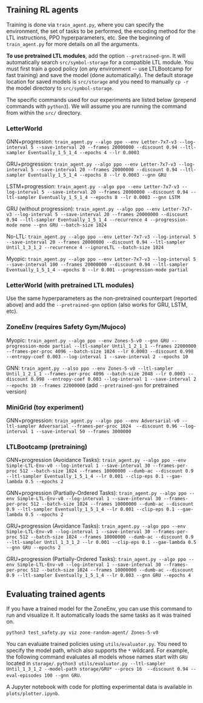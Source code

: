 ## Training RL agents

Training is done via `train_agent.py`, where you can specify the environment, the set of tasks to be performed, the encoding method for the LTL instructions, PPO hyperparameters, etc. See the beginning of `train_agent.py` for more details on all the arguments.

**To use pretrained LTL modules**, add the option `--pretrained-gnn`. It will automatically search `src/symbol-storage` for a compatible LTL module. You must first train a good policy (on any environment -- use LTLBootcamp for fast training) and save the model (done automatically). The default storage location for saved models is `src/storage` and you need to manually `cp -r` the model directory to `src/symbol-storage`. 

The specific commands used for our experiments are listed below (prepend commands with `python3`). We will assume you are running the command from within the `src/` directory.  

### LetterWorld
GNN+progression: `train_agent.py --algo ppo --env Letter-7x7-v3 --log-interval 5 --save-interval 20 --frames 20000000 --discount 0.94 --ltl-sampler Eventually_1_5_1_4 --epochs 4 --lr 0.0003`

GRU+progression: `train_agent.py --algo ppo --env Letter-7x7-v3 --log-interval 5 --save-interval 20 --frames 20000000 --discount 0.94 --ltl-sampler Eventually_1_5_1_4 --epochs 8 --lr 0.0003 --gnn GRU`

LSTM+progression: `train_agent.py --algo ppo --env Letter-7x7-v3 --log-interval 5 --save-interval 20 --frames 20000000 --discount 0.94 --ltl-sampler Eventually_1_5_1_4 --epochs 8 --lr 0.0003 --gnn LSTM`

GRU (without progression): `train_agent.py --algo ppo --env Letter-7x7-v3 --log-interval 5 --save-interval 20 --frames 20000000 --discount 0.94 --ltl-sampler Eventually_1_5_1_4 --recurrence 4 --progression-mode none --gnn GRU --batch-size 1024`

No-LTL: `train_agent.py --algo ppo --env Letter-7x7-v3 --log-interval 5 --save-interval 20 --frames 20000000 --discount 0.94 --ltl-sampler Until_1_3_1_2 --recurrence 4 --ignoreLTL --batch-size 1024`

Myopic: `train_agent.py --algo ppo --env Letter-7x7-v3 --log-interval 5 --save-interval 100 --frames 20000000 --discount 0.94 --ltl-sampler Eventually_1_5_1_4 --epochs 8 --lr 0.001 --progression-mode partial`

### LetterWorld (with pretrained LTL modules)
Use the same hyperparameters as the non-pretrained counterpart (reported above) and add the `--pretrained-gnn` option (also works for GRU, LSTM, etc). 

### ZoneEnv (requires Safety Gym/Mujoco)
Myopic: `train_agent.py --algo ppo --env Zones-5-v0 --gnn GRU --progression-mode partial --ltl-sampler Until_1_2_1_1 --frames 22000000 --frames-per-proc 4096 --batch-size 1024 --lr 0.0003 --discount 0.998 --entropy-coef 0.003 --log-interval 1 --save-interval 2 --epochs 10`

GNN: `train_agent.py --also ppo --env Zones-5-v0 --ltl-sampler Until_1_2_1_1 --frames-per-proc 4096 --batch-size 2048 --lr 0.0003 --discount 0.998 --entropy-coef 0.003 --log-interval 1 --save-interval 2 --epochs 10 --frames 22000000` (add `--pretrained-gnn` for pretrained version)

### MiniGrid (toy experiment)
GNN+progression: `train_agent.py --algo ppo --env Adversarial-v0 --ltl-sampler Adversarial --frames-per-proc 1024  --discount 0.96 --log-interval 1 --save-interval 50 --frames 3000000`

### LTLBootcamp (pretraining)
GNN+progression (Avoidance Tasks): `train_agent.py --algo ppo --env Simple-LTL-Env-v0 --log-interval 1 --save-interval 30 --frames-per-proc 512 --batch-size 1024 --frames 10000000 --dumb-ac --discount 0.9 --ltl-sampler Eventually_1_5_1_4 --lr 0.001 --clip-eps 0.1 --gae-lambda 0.5 --epochs 2`

GNN+progression (Partially-Ordered Tasks): `train_agent.py --algo ppo --env Simple-LTL-Env-v0 --log-interval 1 --save-interval 30 --frames-per-proc 512 --batch-size 1024 --frames 10000000 --dumb-ac --discount 0.9 --ltl-sampler Eventually_1_5_1_4 --lr 0.001 --clip-eps 0.1 --gae-lambda 0.5 --epochs 2`

GRU+progression (Avoidance Tasks): `train_agent.py --algo ppo --env Simple-LTL-Env-v0 --log-interval 1 --save-interval 30 --frames-per-proc 512 --batch-size 1024 --frames 10000000 --dumb-ac --discount 0.9 --ltl-sampler Until_1_3_1_2 --lr 0.001 --clip-eps 0.1 --gae-lambda 0.5 --gnn GRU --epochs 2`

GRU+progression (Partially-Ordered Tasks): `train_agent.py --algo ppo --env Simple-LTL-Env-v0 --log-interval 1 --save-interval 30 --frames-per-proc 512 --batch-size 1024 --frames 10000000 --dumb-ac --discount 0.9 --ltl-sampler Eventually_1_5_1_4 --lr 0.003 --gnn GRU --epochs 4`

    
## Evaluating trained agents

If you have a trained model for the ZoneEnv, you can use this command to run and visualize it. It automatically loads the same tasks as it was trained on. 

`python3 test_safety.py viz zone-random-agent/ Zones-5-v0`

You can evaluate trained policies using `utils/evaluator.py`. You need to specify the model path, which also supports the `*` wildcard. For example, the following command evaluates all models whose names start with `GRU` located in `storage/`. 
`python3 utils/evaluator.py --ltl-sampler Until_1_3_1_2 --model-path storage/GRU* --procs 16  --discount 0.94 --eval-episodes 100 --gnn GRU`. 

A Jupyter notebook with code for plotting experimental data is available in `plots/plotter.ipynb`.